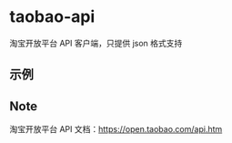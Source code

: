 # taobao-api

淘宝开放平台 API 客户端，只提供 json 格式支持  

## 示例

## Note

淘宝开放平台 API 文档：https://open.taobao.com/api.htm